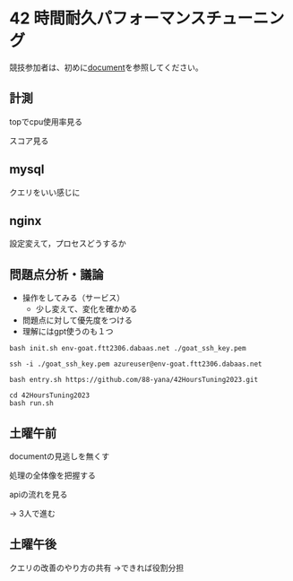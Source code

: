# 42 時間耐久パフォーマンスチューニング

競技参加者は、初めに[document](./document)を参照してください。

## 計測
topでcpu使用率見る

スコア見る

## mysql
クエリをいい感じに


## nginx
設定変えて，プロセスどうするか


## 問題点分析・議論
- 操作をしてみる（サービス）
	- 少し変えて、変化を確かめる
- 問題点に対して優先度をつける
- 理解にはgpt使うのも１つ

```
bash init.sh env-goat.ftt2306.dabaas.net ./goat_ssh_key.pem
```

```
ssh -i ./goat_ssh_key.pem azureuser@env-goat.ftt2306.dabaas.net

bash entry.sh https://github.com/88-yana/42HoursTuning2023.git

cd 42HoursTuning2023
bash run.sh
```

## 土曜午前
documentの見逃しを無くす

処理の全体像を把握する

apiの流れを見る

-> 3人で進む

## 土曜午後
クエリの改善のやり方の共有 ->できれば役割分担
